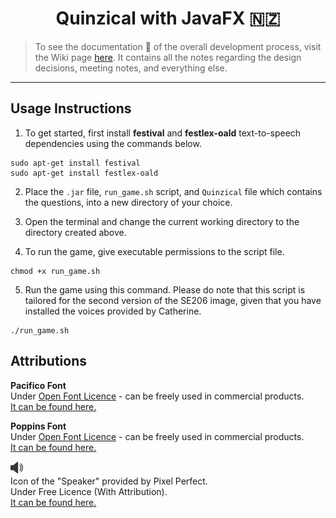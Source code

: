 <h1 align="center">Quinzical with JavaFX 🇳🇿</h1>

> To see the documentation 📝 of the overall development process, visit the Wiki page [here](./wiki/home.md). It contains all the notes regarding the design decisions, meeting notes, and everything else.

<hr>

## Usage Instructions
1. To get started, first install **festival** and **festlex-oald** text-to-speech dependencies using the commands below.

```
sudo apt-get install festival
sudo apt-get install festlex-oald
```

2. Place the `.jar` file, `run_game.sh` script, and `Quinzical` file which contains the questions, into a new directory of your choice.

3. Open the terminal and change the current working directory to the directory created above.

4.  To run the game, give executable permissions to the script file.

```
chmod +x run_game.sh
```

5. Run the game using this command. Please do note that this script is tailored for the second version of the SE206 image, given that you have installed the voices provided by Catherine.

```
./run_game.sh
```

## Attributions

**Pacifico Font**\
Under [Open Font Licence](https://scripts.sil.org/cms/scripts/page.php?site_id=nrsi&id=OFL) - can be freely used in commercial products.\
[It can be found here.](https://fonts.google.com/specimen/Pacifico)

**Poppins Font**\
Under [Open Font Licence](https://scripts.sil.org/cms/scripts/page.php?site_id=nrsi&id=OFL) - can be freely used in commercial products.\
[It can be found here.](https://fonts.google.com/specimen/Poppins)

<img width="20px" src="./src/a3/quinzical/frontend/resources/icons/speaker.png">\
Icon of the "Speaker" provided by Pixel Perfect.\
Under Free Licence (With Attribution).\
[It can be found here.](https://www.flaticon.com/free-icon/volume_727269?term=speaker&page=1&position=1)
